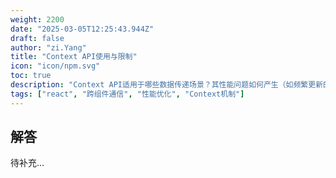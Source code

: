 ```yaml
---
weight: 2200
date: "2025-03-05T12:25:43.944Z"
draft: false
author: "zi.Yang"
title: "Context API使用与限制"
icon: "icon/npm.svg"
toc: true
description: "Context API适用于哪些数据传递场景？其性能问题如何产生（如频繁更新的数据）？请说明如何结合`useMemo`或状态管理库优化多层组件的数据传递？"
tags: ["react", "跨组件通信", "性能优化", "Context机制"]
---
```


## 解答

待补充...

